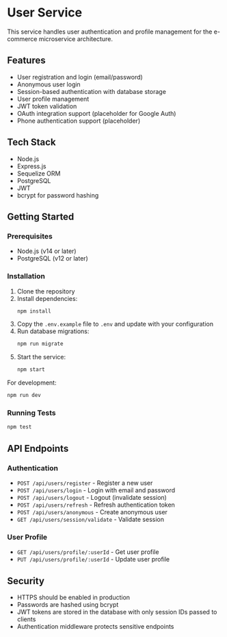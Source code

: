 # User Service
  
  This service handles user authentication and profile management for the e-commerce microservice architecture.
  
  ## Features
  
  - User registration and login (email/password)
  - Anonymous user login
  - Session-based authentication with database storage
  - User profile management
  - JWT token validation
  - OAuth integration support (placeholder for Google Auth)
  - Phone authentication support (placeholder)
  
  ## Tech Stack
  
  - Node.js
  - Express.js
  - Sequelize ORM
  - PostgreSQL
  - JWT
  - bcrypt for password hashing
  
  ## Getting Started
  
  ### Prerequisites
  
  - Node.js (v14 or later)
  - PostgreSQL (v12 or later)
  
  ### Installation
  
  1. Clone the repository
  2. Install dependencies:
     ```bash
     npm install
     ```
  3. Copy the `.env.example` file to `.env` and update with your configuration
  4. Run database migrations:
     ```bash
     npm run migrate
     ```
  5. Start the service:
     ```bash
     npm start
     ```
  
  For development:
  ```bash
  npm run dev
  ```
  
  ### Running Tests
  
  ```bash
  npm test
  ```
  
  ## API Endpoints
  
  ### Authentication
  
  - `POST /api/users/register` - Register a new user
  - `POST /api/users/login` - Login with email and password
  - `POST /api/users/logout` - Logout (invalidate session)
  - `POST /api/users/refresh` - Refresh authentication token
  - `POST /api/users/anonymous` - Create anonymous user
  - `GET /api/users/session/validate` - Validate session
  
  ### User Profile
  
  - `GET /api/users/profile/:userId` - Get user profile
  - `PUT /api/users/profile/:userId` - Update user profile
  
  ## Security
  
  - HTTPS should be enabled in production
  - Passwords are hashed using bcrypt
  - JWT tokens are stored in the database with only session IDs passed to clients
  - Authentication middleware protects sensitive endpoints
  